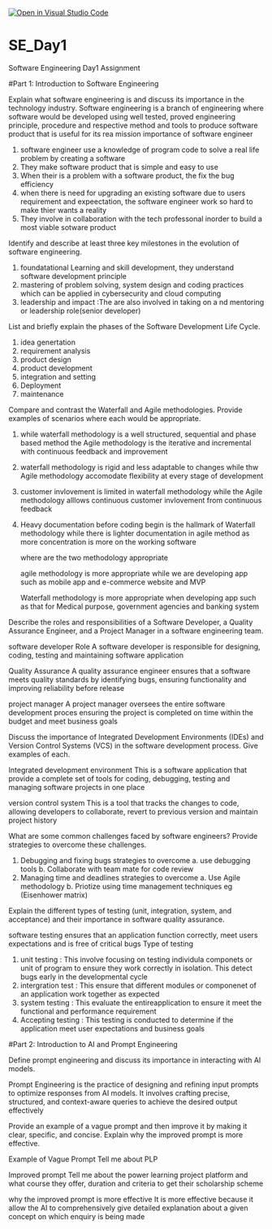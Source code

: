 [![Open in Visual Studio Code](https://classroom.github.com/assets/open-in-vscode-2e0aaae1b6195c2367325f4f02e2d04e9abb55f0b24a779b69b11b9e10269abc.svg)](https://classroom.github.com/online_ide?assignment_repo_id=18385185&assignment_repo_type=AssignmentRepo)
# SE_Day1
Software Engineering Day1 Assignment

#Part 1: Introduction to Software Engineering

Explain what software engineering is and discuss its importance in the technology industry.
Software engineering is a branch of engineering where software would be developed using well tested, proved engineering principle, procedure and respective method and tools to produce software product that is useful for its rea mission
importance of software engineer
1. software engineer use a knowledge of program code to solve a real life problem by creating a software
2. They make software product that is simple and easy to use
3. When their is a problem with a software product, the fix the bug efficiency
4. when there is need for upgrading an existing software due to users requirement and expeectation, the software engineer work so hard to make thier wants a reality
5. They involve in collaboration with the tech professonal inorder to build a most viable sotware product

Identify and describe at least three key milestones in the evolution of software engineering.
1. foundatational Learning and skill development, they understand software development principle
2. mastering of problem solving, system design and coding practices which can be applied in cybersecurity and cloud computing
3. leadership and impact :The are also involved in taking on a nd mentoring or leadership role(senior developer)

List and briefly explain the phases of the Software Development Life Cycle.
1. idea genertation
2. requirement analysis
3. product design
4. product development
5. integration and setting
6. Deployment
7. maintenance

Compare and contrast the Waterfall and Agile methodologies. Provide examples of scenarios where each would be appropriate.

1. while waterfall methodology is a well structured, sequential and phase based method the Agile methodology is the iterative and incremental with continuous feedback and improvement
2. waterfall methodology is rigid and less adaptable to changes while thw Agile methodology accomodate flexibility at every stage of development
3. customer invlovement is limited in waterfall methodology while the Agile methodology alllows continuous customer invlovement from continuous feedback
4. Heavy documentation before coding begin is the hallmark of Waterfall methodology while there is lighter documentation in agile method as more concentration is more on the working software

   where are the two methodology appropriate

   agile methodology is more appropriate while we are developing app such as mobile app and e-commerce website and MVP

   Waterfall methodology is more appropriate when developing app such as that for Medical purpose, government agencies and banking system



Describe the roles and responsibilities of a Software Developer, a Quality Assurance Engineer, and a Project Manager in a software engineering team.

software developer
Role
A software developer is responsible for designing, coding, testing and maintaining software application

Quality Assurance
A quality assurance engineer ensures that a software meets quality standards by identifying bugs, ensuring functionality and improving reliability before release

project manager
A project manager oversees the entire software development proces ensuring the project is completed on time within the budget and meet business goals



Discuss the importance of Integrated Development Environments (IDEs) and Version Control Systems (VCS) in the software development process. Give examples of each.

Integrated development environment
This is a software application that provide a complete set of tools for coding, debugging, testing and managing software projects in one place

version control system
This is a tool that tracks the changes to code, allowing developers to collaborate, revert to previous version and maintain project history


What are some common challenges faced by software engineers? Provide strategies to overcome these challenges.
1. Debugging and fixing bugs
strategies to overcome
  a. use debugging tools
  b. Collaborate with team mate for code review
2. Managing time and deadlines
strategies to overcome
   a. Use Agile methodology
   b. Priotize using time management techniques eg (Eisenhower matrix)

Explain the different types of testing (unit, integration, system, and acceptance) and their importance in software quality assurance.

software testing ensures that an application function correctly, meet users expectations and is free of critical bugs
Type of testing
1. unit testing : This involve focusing on testing individula componets or unit of program to ensure they work correctly in isolation. This detect bugs early in the developmental cycle
2. intergration test : This ensure that different modules or componenet of an application work together as expected
3. system testing : This evaluate the entireapplication to ensure it meet the functional and performance requirement
4. Accepting testing : This testing is conducted to determine if the application meet user expectations and business goals


#Part 2: Introduction to AI and Prompt Engineering


Define prompt engineering and discuss its importance in interacting with AI models.

Prompt Engineering is the practice of designing and refining input prompts to optimize responses from AI models.
It involves crafting precise, structured, and context-aware queries to achieve the desired output effectively

Provide an example of a vague prompt and then improve it by making it clear, specific, and concise. Explain why the improved prompt is more effective.

Example of Vague Prompt
Tell me about PLP

Improved prompt
Tell me about the power learning project platform and what course they offer, duration and criteria to get their scholarship scheme

why the improved prompt is more effective
It is more effective because it allow the AI to comprehensively give detailed explanation about a given concept on which enquiry is being made
